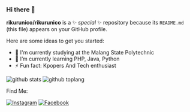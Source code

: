 ### Hi there 👋


**rikurunico/rikurunico** is a ✨ _special_ ✨ repository because its `README.md` (this file) appears on your GitHub profile.

Here are some ideas to get you started:

- 🔭 I'm currently studying at the Malang State Polytechnic
- 🌱 I’m currently learning PHP, Java, Python
- ⚡ Fun fact: Kpopers And Tech enthusiast

![github stats](https://github-readme-stats.vercel.app/api?username=rikurunico&show_icons=true&theme=radical)
![github toplang](https://github-readme-stats.vercel.app/api/top-langs/?username=rikurunico&layout=compact&theme=nightowl)

Find Me:

<a href="https://www.instagram.com/wazirnico" target="_blank"><img src="https://img.shields.io/badge/Instagram-%23E4405F.svg?&style=flat-square&logo=instagram&logoColor=white" alt="Instagram"></a>
<a href="https://www.facebook.com/nicoco1173" target="_blank"><img src="https://img.shields.io/badge/Facebook-%231877F2.svg?&style=flat-square&logo=facebook&logoColor=white" alt="Facebook"></a>
